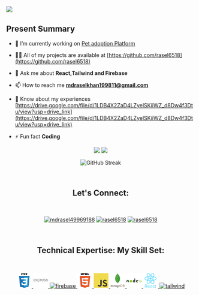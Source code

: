 <img src="https://i.ibb.co/1mNypsP/Blue-Tosca-Geometric-Technology-Linkedln-Banner.gif" />
<br>
<h2 align="left">Present Summary</h2>

- 🔭 I’m currently working on [Pet adoption Platform](https://petpals-bd.web.app)

- 👨‍💻 All of my projects are available at [https://github.com/rasel6518](https://github.com/rasel6518)

- 💬 Ask me about **React,Tailwind and Firebase**

- 📫 How to reach me **mdraselkhan199811@gmail.com**

- 📄 Know about my experiences [https://drive.google.com/file/d/1LDB4X2ZaD4LZyelSKiiWZ_d8Dw4f3Dtu/view?usp=drive_link](https://drive.google.com/file/d/1LDB4X2ZaD4LZyelSKiiWZ_d8Dw4f3Dtu/view?usp=drive_link)

- ⚡ Fun fact **Coding**
  
<p align="center">  <img src="http://github-profile-summary-cards.vercel.app/api/cards/repos-per-language?username=rasel6518&theme=gruvbox&exclude=html,css,javasript,react"    />
<img src="http://github-profile-summary-cards.vercel.app/api/cards/most-commit-language?username=rasel6518&theme=gruvbox&exclude=html,css,javasript" />
</p>
<p align="center" ><img src="https://github-readme-streak-stats.herokuapp.com?user=rasel6518&theme=ambient-gradient&border_radius=4&date_format=j%20M%5B%20Y%5D&mode=weekly&card_width=600&background=45%2CFD3E32%2CFF8F4C" alt="GitHub Streak" /></p>
<br>



<h2 align="center">Let's Connect:</h2>
<br>
<p align="center">
<a href="https://twitter.com/mdrasel49969188" target="blank"><img align="center"  src="https://raw.githubusercontent.com/rahuldkjain/github-profile-readme-generator/master/src/images/icons/Social/twitter.svg" alt="mdrasel49969188" height="50" width="60" /></a>
<a href="https://linkedin.com/in/rasel6518" target="blank"><img align="center" src="https://raw.githubusercontent.com/rahuldkjain/github-profile-readme-generator/master/src/images/icons/Social/linked-in-alt.svg" alt="rasel6518" height="50" width="60" /></a>
<a href="https://fb.com/rasel6518" target="blank"><img align="center" src="https://raw.githubusercontent.com/rahuldkjain/github-profile-readme-generator/master/src/images/icons/Social/facebook.svg" alt="rasel6518" height="50" width="60" /></a>
</p>
<br>

<h2 align="center">Technical Expertise: My Skill Set:</h2>
<br>
<p align="center"> <a href="https://www.w3schools.com/css/" target="_blank" rel="noreferrer"> <img src="https://raw.githubusercontent.com/devicons/devicon/master/icons/css3/css3-original-wordmark.svg" alt="css3" width="40" height="40"/> </a> <a href="https://expressjs.com" target="_blank" rel="noreferrer"> <img src="https://raw.githubusercontent.com/devicons/devicon/master/icons/express/express-original-wordmark.svg" alt="express" width="40" height="40"/> </a> <a href="https://firebase.google.com/" target="_blank" rel="noreferrer"> <img src="https://www.vectorlogo.zone/logos/firebase/firebase-icon.svg" alt="firebase" width="40" height="40"/> </a> <a href="https://www.w3.org/html/" target="_blank" rel="noreferrer"> <img src="https://raw.githubusercontent.com/devicons/devicon/master/icons/html5/html5-original-wordmark.svg" alt="html5" width="40" height="40"/> </a> <a href="https://developer.mozilla.org/en-US/docs/Web/JavaScript" target="_blank" rel="noreferrer"> <img src="https://raw.githubusercontent.com/devicons/devicon/master/icons/javascript/javascript-original.svg" alt="javascript" width="40" height="40"/> </a> <a href="https://www.mongodb.com/" target="_blank" rel="noreferrer"> <img src="https://raw.githubusercontent.com/devicons/devicon/master/icons/mongodb/mongodb-original-wordmark.svg" alt="mongodb" width="40" height="40"/> </a> <a href="https://nodejs.org" target="_blank" rel="noreferrer"> <img src="https://raw.githubusercontent.com/devicons/devicon/master/icons/nodejs/nodejs-original-wordmark.svg" alt="nodejs" width="40" height="40"/> </a> <a href="https://reactjs.org/" target="_blank" rel="noreferrer"> <img src="https://raw.githubusercontent.com/devicons/devicon/master/icons/react/react-original-wordmark.svg" alt="react" width="40" height="40"/> </a> <a href="https://tailwindcss.com/" target="_blank" rel="noreferrer"> <img src="https://www.vectorlogo.zone/logos/tailwindcss/tailwindcss-icon.svg" alt="tailwind" width="40" height="40"/> </a> </p>
<br>
